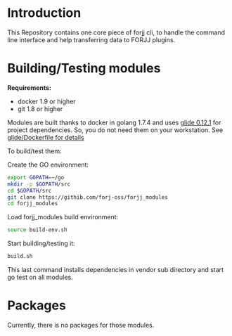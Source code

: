 # Introduction

This Repository contains one core piece of forjj cli, to handle the
command line interface and help transferring data to FORJJ plugins.

# Building/Testing modules

**Requirements:**
- docker 1.9 or higher
- git 1.8 or higher

Modules are built thanks to docker in golang 1.7.4 and uses
[glide 0.12.1](https://github.com/Masterminds/glide) for project
dependencies.
So, you do not need them on your workstation.
See [glide/Dockerfile for details](glide/Dockerfile)

To build/test them:

Create the GO environment:
```bash
export GOPATH=~/go
mkdir -p $GOPATH/src
cd $GOPATH/src
git clone https://githib.com/forj-oss/forjj_modules
cd forjj_modules
```

Load forjj_modules build environment:
```bash
source build-env.sh
```

Start building/testing it:
```bash
build.sh
```

This last command installs dependencies in vendor sub directory and
start go test on all modules.

# Packages

Currently, there is no packages for those modules.
